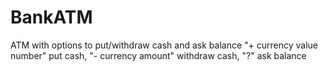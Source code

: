 # BankATM
ATM with options to put/withdraw cash and ask balance
"+ currency value number" put cash, 
"- currency amount" withdraw cash,
"?" ask balance
